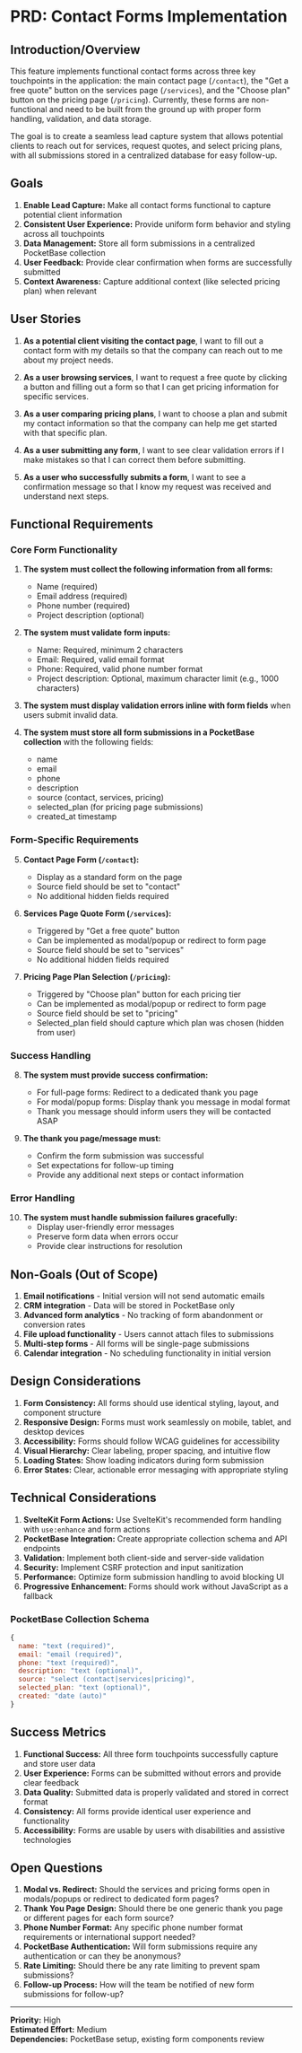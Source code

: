 # PRD: Contact Forms Implementation

## Introduction/Overview

This feature implements functional contact forms across three key touchpoints in the application: the main contact page (`/contact`), the "Get a free quote" button on the services page (`/services`), and the "Choose plan" button on the pricing page (`/pricing`). Currently, these forms are non-functional and need to be built from the ground up with proper form handling, validation, and data storage.

The goal is to create a seamless lead capture system that allows potential clients to reach out for services, request quotes, and select pricing plans, with all submissions stored in a centralized database for easy follow-up.

## Goals

1. **Enable Lead Capture:** Make all contact forms functional to capture potential client information
2. **Consistent User Experience:** Provide uniform form behavior and styling across all touchpoints
3. **Data Management:** Store all form submissions in a centralized PocketBase collection
4. **User Feedback:** Provide clear confirmation when forms are successfully submitted
5. **Context Awareness:** Capture additional context (like selected pricing plan) when relevant

## User Stories

1. **As a potential client visiting the contact page**, I want to fill out a contact form with my details so that the company can reach out to me about my project needs.

2. **As a user browsing services**, I want to request a free quote by clicking a button and filling out a form so that I can get pricing information for specific services.

3. **As a user comparing pricing plans**, I want to choose a plan and submit my contact information so that the company can help me get started with that specific plan.

4. **As a user submitting any form**, I want to see clear validation errors if I make mistakes so that I can correct them before submitting.

5. **As a user who successfully submits a form**, I want to see a confirmation message so that I know my request was received and understand next steps.

## Functional Requirements

### Core Form Functionality
1. **The system must collect the following information from all forms:**
   - Name (required)
   - Email address (required)
   - Phone number (required)
   - Project description (optional)

2. **The system must validate form inputs:**
   - Name: Required, minimum 2 characters
   - Email: Required, valid email format
   - Phone: Required, valid phone number format
   - Project description: Optional, maximum character limit (e.g., 1000 characters)

3. **The system must display validation errors inline with form fields** when users submit invalid data.

4. **The system must store all form submissions in a PocketBase collection** with the following fields:
   - name
   - email
   - phone
   - description
   - source (contact, services, pricing)
   - selected_plan (for pricing page submissions)
   - created_at timestamp

### Form-Specific Requirements
5. **Contact Page Form (`/contact`):**
   - Display as a standard form on the page
   - Source field should be set to "contact"
   - No additional hidden fields required

6. **Services Page Quote Form (`/services`):**
   - Triggered by "Get a free quote" button
   - Can be implemented as modal/popup or redirect to form page
   - Source field should be set to "services"
   - No additional hidden fields required

7. **Pricing Page Plan Selection (`/pricing`):**
   - Triggered by "Choose plan" button for each pricing tier
   - Can be implemented as modal/popup or redirect to form page
   - Source field should be set to "pricing"
   - Selected_plan field should capture which plan was chosen (hidden from user)

### Success Handling
8. **The system must provide success confirmation:**
   - For full-page forms: Redirect to a dedicated thank you page
   - For modal/popup forms: Display thank you message in modal format
   - Thank you message should inform users they will be contacted ASAP

9. **The thank you page/message must:**
   - Confirm the form submission was successful
   - Set expectations for follow-up timing
   - Provide any additional next steps or contact information

### Error Handling
10. **The system must handle submission failures gracefully:**
    - Display user-friendly error messages
    - Preserve form data when errors occur
    - Provide clear instructions for resolution

## Non-Goals (Out of Scope)

1. **Email notifications** - Initial version will not send automatic emails
2. **CRM integration** - Data will be stored in PocketBase only
3. **Advanced form analytics** - No tracking of form abandonment or conversion rates
4. **File upload functionality** - Users cannot attach files to submissions
5. **Multi-step forms** - All forms will be single-page submissions
6. **Calendar integration** - No scheduling functionality in initial version

## Design Considerations

1. **Form Consistency:** All forms should use identical styling, layout, and component structure
2. **Responsive Design:** Forms must work seamlessly on mobile, tablet, and desktop devices
3. **Accessibility:** Forms should follow WCAG guidelines for accessibility
4. **Visual Hierarchy:** Clear labeling, proper spacing, and intuitive flow
5. **Loading States:** Show loading indicators during form submission
6. **Error States:** Clear, actionable error messaging with appropriate styling

## Technical Considerations

1. **SvelteKit Form Actions:** Use SvelteKit's recommended form handling with `use:enhance` and form actions
2. **PocketBase Integration:** Create appropriate collection schema and API endpoints
3. **Validation:** Implement both client-side and server-side validation
4. **Security:** Implement CSRF protection and input sanitization
5. **Performance:** Optimize form submission handling to avoid blocking UI
6. **Progressive Enhancement:** Forms should work without JavaScript as a fallback

### PocketBase Collection Schema
```javascript
{
  name: "text (required)",
  email: "email (required)", 
  phone: "text (required)",
  description: "text (optional)",
  source: "select (contact|services|pricing)",
  selected_plan: "text (optional)",
  created: "date (auto)"
}
```

## Success Metrics

1. **Functional Success:** All three form touchpoints successfully capture and store user data
2. **User Experience:** Forms can be submitted without errors and provide clear feedback
3. **Data Quality:** Submitted data is properly validated and stored in correct format
4. **Consistency:** All forms provide identical user experience and functionality
5. **Accessibility:** Forms are usable by users with disabilities and assistive technologies

## Open Questions

1. **Modal vs. Redirect:** Should the services and pricing forms open in modals/popups or redirect to dedicated form pages?
2. **Thank You Page Design:** Should there be one generic thank you page or different pages for each form source?
3. **Phone Number Format:** Any specific phone number format requirements or international support needed?
4. **PocketBase Authentication:** Will form submissions require any authentication or can they be anonymous?
5. **Rate Limiting:** Should there be any rate limiting to prevent spam submissions?
6. **Follow-up Process:** How will the team be notified of new form submissions for follow-up?

---

**Priority:** High  
**Estimated Effort:** Medium  
**Dependencies:** PocketBase setup, existing form components review 